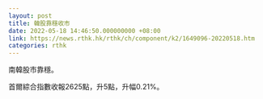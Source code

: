 ```yaml
---
layout: post
title: 韓股靠穩收市
date: 2022-05-18 14:46:50.000000000 +08:00
link: https://news.rthk.hk/rthk/ch/component/k2/1649096-20220518.htm
categories: rthk
---
```


南韓股市靠穩。

首爾綜合指數收報2625點，升5點，升幅0.21%。
